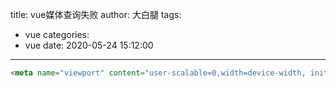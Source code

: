 title: vue媒体查询失败
author: 大白腿
tags:
  - vue
categories:
  - vue
date: 2020-05-24 15:12:00
---
```html
<meta name="viewport" content="user-scalable=0,width=device-width, initial-scale=1.0">
```